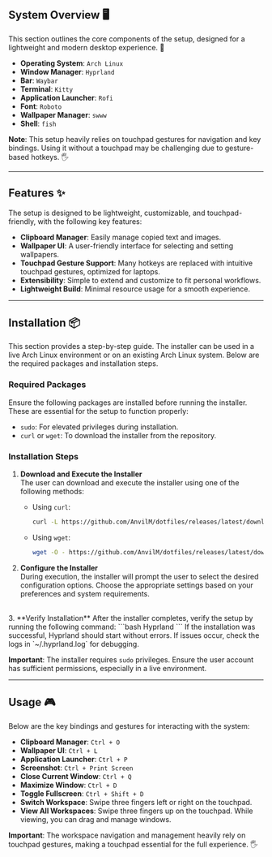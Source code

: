 ## System Overview 🖥️

This section outlines the core components of the setup, designed for a lightweight and modern desktop experience. 🌟

-   **Operating System**: `Arch Linux`
-   **Window Manager**: `Hyprland`
-   **Bar**: `Waybar`
-   **Terminal**: `Kitty`
-   **Application Launcher**: `Rofi`
-   **Font**: `Roboto`
-   **Wallpaper Manager**: `swww`
-   **Shell**: `fish`

**Note**: This setup heavily relies on touchpad gestures for navigation and key bindings. Using it without a touchpad may be challenging due to gesture-based hotkeys. 🖐️

---

## Features ✨

The setup is designed to be lightweight, customizable, and touchpad-friendly, with the following key features:

-   **Clipboard Manager**: Easily manage copied text and images.
-   **Wallpaper UI**: A user-friendly interface for selecting and setting wallpapers.
-   **Touchpad Gesture Support**: Many hotkeys are replaced with intuitive touchpad gestures, optimized for laptops.
-   **Extensibility**: Simple to extend and customize to fit personal workflows.
-   **Lightweight Build**: Minimal resource usage for a smooth experience.

---

## Installation 📦

This section provides a step-by-step guide. The installer can be used in a live Arch Linux environment or on an existing Arch Linux system. Below are the required packages and installation steps.

### Required Packages

Ensure the following packages are installed before running the installer. These are essential for the setup to function properly:

- `sudo`: For elevated privileges during installation.
- `curl` or `wget`: To download the installer from the repository.

### Installation Steps

1. **Download and Execute the Installer**  
   The user can download and execute the installer using one of the following methods:

   - Using `curl`:
     ```bash
     curl -L https://github.com/AnvilM/dotfiles/releases/latest/download/installer | sh
     ```

   - Using `wget`:
     ```bash
     wget -O - https://github.com/AnvilM/dotfiles/releases/latest/download/installer | sh
     ```

2. **Configure the Installer**  
   During execution, the installer will prompt the user to select the desired configuration options. Choose the appropriate settings based on your preferences and system requirements.
<br>
3. **Verify Installation**  
   After the installer completes, verify the setup by running the following command:
   ```bash
   Hyprland
   ```
   If the installation was successful, Hyprland should start without errors. If issues occur, check the logs in `~/.hyprland.log` for debugging.

**Important**: The installer requires `sudo` privileges. Ensure the user account has sufficient permissions, especially in a live environment.

---

## Usage 🎮

Below are the key bindings and gestures for interacting with the system:

-   **Clipboard Manager**: `Ctrl + O`
-   **Wallpaper UI**: `Ctrl + L`
-   **Application Launcher**: `Ctrl + P`
-   **Screenshot**: `Ctrl + Print Screen`
-   **Close Current Window**: `Ctrl + Q`
-   **Maximize Window**: `Ctrl + D`
-   **Toggle Fullscreen**: `Ctrl + Shift + D`
-   **Switch Workspace**: Swipe three fingers left or right on the touchpad.
-   **View All Workspaces**: Swipe three fingers up on the touchpad. While viewing, you can drag and manage windows.

**Important**: The workspace navigation and management heavily rely on touchpad gestures, making a touchpad essential for the full experience. 🖐️